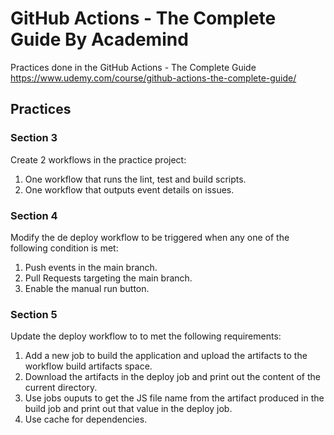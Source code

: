 # GitHub Actions - The Complete Guide By Academind

Practices done in the GitHub Actions - The Complete Guide https://www.udemy.com/course/github-actions-the-complete-guide/

## Practices
### Section 3
  
Create 2 workflows in the practice project:
1. One workflow that runs the lint, test and build scripts.
2. One workflow that outputs event details on issues.

### Section 4

Modify the de deploy workflow to be triggered when any one of the following condition is met:
1. Push events in the main branch.
2. Pull Requests targeting the main branch.
3. Enable the manual run button.

### Section 5

Update the deploy workflow to to met the following requirements:
1. Add a new job to build the application and upload the artifacts to the workflow build artifacts space.
2. Download the artifacts in the deploy job and print out the content of the current directory.
3. Use jobs ouputs to get the JS file name from the artifact produced in the build job and print out that value in the deploy job.
4. Use cache for dependencies.
